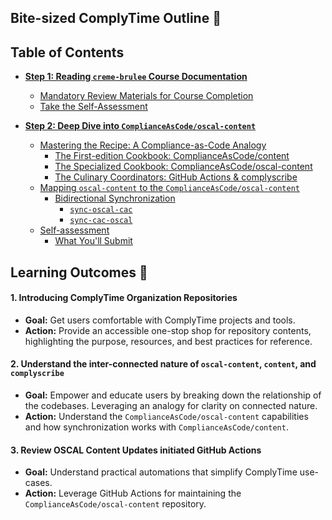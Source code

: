 ## Bite-sized ComplyTime Outline 🥮

## Table of Contents

  * [**Step 1: Reading `creme-brulee` Course Documentation**](https://github.com/hbraswelrh/creme-brulee/blob/main/.github/steps/1-step.md#-reading-creme-brulee-course-documentation)

      * [Mandatory Review Materials for Course Completion](https://github.com/hbraswelrh/creme-brulee/blob/main/.github/steps/1-step.md#-mandatory-review-materials-for-course-completion)
      * [Take the Self-Assessment](https://github.com/hbraswelrh/creme-brulee/blob/main/.github/steps/1-step.md#-take-the-self-assessment)

  * [**Step 2: Deep Dive into `ComplianceAsCode/oscal-content`**](https://github.com/hbraswelrh/creme-brulee/blob/main/.github/steps/2-step.md#step-2-deep-dive-into-complianceascodeoscal-content)

      * [Mastering the Recipe: A Compliance-as-Code Analogy](https://github.com/hbraswelrh/creme-brulee/blob/main/.github/steps/2-step.md#mastering-the-recipe-a-compliance-as-code-analogy-)
          * [The First-edition Cookbook: ComplianceAsCode/content](https://github.com/hbraswelrh/creme-brulee/blob/main/.github/steps/2-step.md#the-first-edition-cookbook-complianceascodecontent)
          * [The Specialized Cookbook: ComplianceAsCode/oscal-content](https://github.com/hbraswelrh/creme-brulee/blob/main/.github/steps/2-step.md#the-specialized-cookbook-complianceascodeoscal-content)
          * [The Culinary Coordinators: GitHub Actions & complyscribe](https://github.com/hbraswelrh/creme-brulee/blob/main/.github/steps/2-step.md#the-culinary-coordinators-github-actions--complyscribe-)
      * [Mapping `oscal-content` to the `ComplianceAsCode/oscal-content`](https://github.com/hbraswelrh/creme-brulee/blob/main/.github/steps/2-step.md#mapping-oscal-content-to-the-complianceascodeoscal-content)
          * [Bidirectional Synchronization](https://github.com/hbraswelrh/creme-brulee/blob/main/.github/steps/2-step.md#bidirectional-synchronization)
              * [`sync-oscal-cac`](https://github.com/hbraswelrh/creme-brulee/blob/main/.github/steps/2-step.md#sync-oscal-cac)
              * [`sync-cac-oscal`](https://github.com/hbraswelrh/creme-brulee/blob/main/.github/steps/2-step.md#sync-cac-oscal)
      * [Self-assessment](https://github.com/hbraswelrh/creme-brulee/blob/main/.github/steps/2-step.md#self-assessment)
          * [What You'll Submit](https://github.com/hbraswelrh/creme-brulee/blob/main/.github/steps/2-step.md#what-youll-submit)

## Learning Outcomes 📝

#### 1. Introducing ComplyTime Organization Repositories
  - **Goal:** Get users comfortable with ComplyTime projects and tools. 
  - **Action:** Provide an accessible one-stop shop for repository contents, highlighting the purpose, resources, and best practices for reference.
#### 2. Understand the inter-connected nature of  `oscal-content`, `content`, and `complyscribe`
  - **Goal:** Empower and educate users by breaking down the relationship of the codebases. Leveraging an analogy for clarity on connected nature. 
  - **Action:** Understand the `ComplianceAsCode/oscal-content` capabilities and how synchronization works with `ComplianceAsCode/content`.
#### 3. Review OSCAL Content Updates initiated GitHub Actions
  - **Goal:** Understand practical automations that simplify ComplyTime use-cases.
  - **Action:** Leverage GitHub Actions for maintaining the `ComplianceAsCode/oscal-content` repository.
